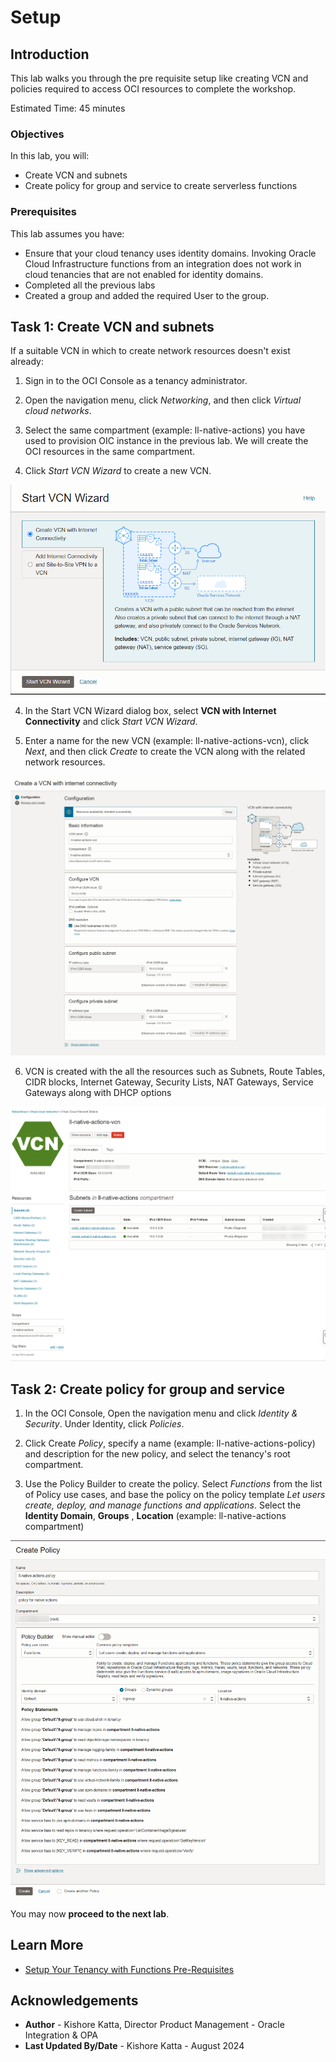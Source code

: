 # Setup

## Introduction

This lab walks you through the pre requisite setup like creating VCN and policies required to access OCI resources to complete the workshop.

Estimated Time: 45 minutes

### Objectives
In this lab, you will:
- Create VCN and subnets
- Create policy for group and service to create serverless functions

### Prerequisites
This lab assumes you have:
- Ensure that your cloud tenancy uses identity domains. Invoking Oracle Cloud Infrastructure functions from an integration does not work in cloud tenancies that are not enabled for identity domains.
- Completed all the previous labs
- Created a group and added the required User to the group.


## Task 1: Create VCN and subnets

If a suitable VCN in which to create network resources doesn't exist already:

1.  Sign in to the OCI Console as a tenancy administrator.

2.  Open the navigation menu, click *Networking*, and then click *Virtual cloud networks*.

3.  Select the same compartment (example: ll-native-actions) you have used to provision OIC instance in the previous lab. We will create the OCI resources in the same compartment.

3.  Click *Start VCN Wizard* to create a new VCN.

![Start VCN Wizard](images/start-vcn-wizard.png)

4.  In the Start VCN Wizard dialog box, select **VCN with Internet Connectivity** and click *Start VCN Wizard*.

5.  Enter a name for the new VCN (example: ll-native-actions-vcn), click *Next*, and then click *Create* to create the VCN along with the related network resources.

![Start VCN Wizard Step 1](images/start-vcn-wizard-step1.png)

6.  VCN is created with the all the resources such as Subnets, Route Tables, CIDR blocks, Internet Gateway, Security Lists, NAT Gateways, Service Gateways along with DHCP options

![Start VCN Wizard Resources List](images/start-vcn-wizard-step2.png)

## Task 2: Create policy for group and service

1.  In the OCI Console, Open the navigation menu and click *Identity & Security*. Under Identity, click *Policies*.

2.  Click Create *Policy*, specify a name (example: ll-native-actions-policy) and description for the new policy, and select the tenancy's root compartment.

3.  Use the Policy Builder to create the policy. Select *Functions* from the list of Policy use cases, and base the policy on the policy template *Let users create, deploy, and manage functions and applications*. Select the **Identity Domain**, **Groups** , **Location** (example: ll-native-actions compartment)

![Create Policy](images/create-policy.png)


You may now **proceed to the next lab**.

## Learn More

* [Setup Your Tenancy with Functions Pre-Requisites](https://docs.oracle.com/en-us/iaas/Content/Functions/Tasks/functionsquickstartcloudshell.htm)

## Acknowledgements
* **Author** - Kishore Katta, Director Product Management - Oracle Integration & OPA
* **Last Updated By/Date** - Kishore Katta - August 2024
